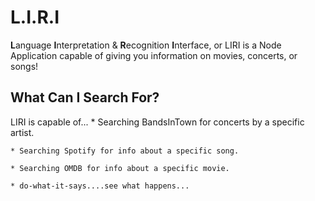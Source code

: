 # L.I.R.I
**L**anguage **I**nterpretation & **R**ecognition **I**nterface, or LIRI is a Node Application capable of giving you information on movies, concerts, or songs!

## What Can I Search For?
LIRI is capable of...
    * Searching BandsInTown for concerts by a       specific artist.

    * Searching Spotify for info about a specific song.

    * Searching OMDB for info about a specific movie.

    * do-what-it-says....see what happens...

